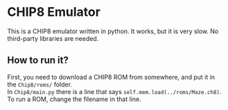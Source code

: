 # CHIP8 Emulator
This is a CHIP8 emulator written in python. It works, but it is very slow.
No third-party libraries are needed.

## How to run it?
First, you need to download a CHIP8 ROM from somewhere, and put it in the `Chip8/roms/` folder. \
In `Chip8/main.py` there is a line that says `self.mem.load(../roms/Maze.ch8)`. To run a ROM, change the filename in that line.
